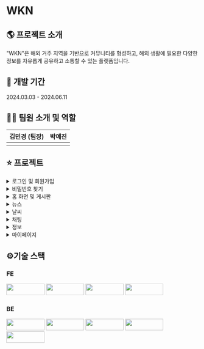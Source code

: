 # WKN

## 🌎 프로젝트 소개
"WKN"은 해외 거주 지역을 기반으로 커뮤니티를 형성하고, 해외 생활에 필요한 다양한 정보를 자유롭게 공유하고 소통할 수 있는 플랫폼입니다.

## 📆 개발 기간
2024.03.03 - 2024.06.11

## 👩‍💻 팀원 소개 및 역할
<table>
  <thead>
    <tr>
      <th>김민경 (팀장)</th>
      <th>박예진</th>
    </tr>
  </thead>
  <tbody>
    <tr>
      <td><!-- 역할 적기 --></td>
      <td><!-- 역할 적기 --></td>
    </tr>
  </tbody>
</table>

## ⭐ 프로젝트
<details>
  <summary>로그인 및 회원가입</summary>
</details>
<details>
  <summary>비밀번호 찾기</summary>
</details>
<details>
  <summary>홈 화면 및 게시판</summary>
</details>
<details>
  <summary>뉴스</summary>
</details>
<details>
  <summary>날씨</summary>
</details>
<details>
  <summary>채팅</summary>
</details>
<details>
  <summary>정보</summary>
</details>
<details>
  <summary>마이페이지</summary>
</details>

## ⚙기술 스택 
### FE
<img src="https://img.shields.io/badge/HTML5-E34F26?style=flat-square&logo=HTML5&logoColor=white" width="100" height="30"/> <img src="https://img.shields.io/badge/CSS3-1572B6?style=flat-square&logo=CSS3&logoColor=white" width="100" height="30"/> <img src="https://img.shields.io/badge/JavaScript-F7DF1E?style=flat-square&logo=JavaScript&logoColor=white" width="100" height="30"/> <img src="https://img.shields.io/badge/React-61DAFB?style=flat-square&logo=React&logoColor=white" width="100" height="30"/>

### BE
<img src="https://img.shields.io/badge/AWS-232F3E?style=flat-square&logo=Amazon%20AWS&logoColor=white" style="width: 100px; height: 30px; object-fit: contain;" /> <img src="https://img.shields.io/badge/AWS%20EC2-FF9900?style=flat-square&logo=Amazon%20EC2&logoColor=white" style="width: 100px; height: 30px; object-fit: contain;" /> <img src="https://img.shields.io/badge/NGINX-009639?style=flat-square&logo=NGINX&logoColor=white" style="width: 100px; height: 30px; object-fit: contain;" /> <img src="https://img.shields.io/badge/EC2_RDS-FF9900?style=flat-square&logo=Amazon%20AWS&logoColor=white" style="width: 100px; height: 30px; object-fit: contain;" /> <img src="https://img.shields.io/badge/MySQL-4479A1?style=flat-square&logo=MySQL&logoColor=white" style="width: 100px; height: 30px; object-fit: contain;" />
